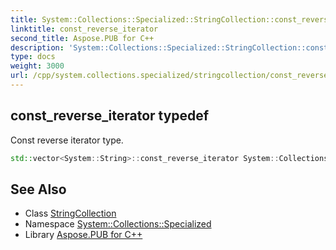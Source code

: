 ```yaml
---
title: System::Collections::Specialized::StringCollection::const_reverse_iterator typedef
linktitle: const_reverse_iterator
second_title: Aspose.PUB for C++
description: 'System::Collections::Specialized::StringCollection::const_reverse_iterator typedef. Const reverse iterator type in C++.'
type: docs
weight: 3000
url: /cpp/system.collections.specialized/stringcollection/const_reverse_iterator/
---
```

## const_reverse_iterator typedef


Const reverse iterator type.

```cpp
std::vector<System::String>::const_reverse_iterator System::Collections::Specialized::StringCollection::const_reverse_iterator
```

## See Also

* Class [StringCollection](../)
* Namespace [System::Collections::Specialized](../../)
* Library [Aspose.PUB for C++](../../../)
